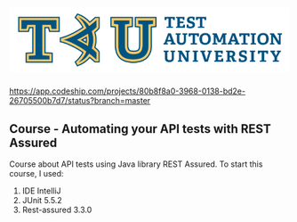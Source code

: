 
#  ![](https://github.com/r0nunes/tau-rest-assured/blob/master/logo.png)

https://app.codeship.com/projects/80b8f8a0-3968-0138-bd2e-26705500b7d7/status?branch=master
## Course - Automating your API tests with REST Assured

Course about API tests using Java library REST Assured. To start this course, I used:

1. IDE IntelliJ
2. JUnit 5.5.2
3. Rest-assured 3.3.0
